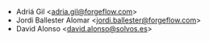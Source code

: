 - Adriá Gil \<<adria.gil@forgeflow.com>\>
- Jordi Ballester Alomar \<<jordi.ballester@forgeflow.com>\>
- David Alonso \<<david.alonso@solvos.es>\>
